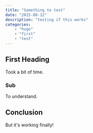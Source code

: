 ```yaml
---
title: "Something to test"
date: "2015-08-12"
description: "testing if this works"
categories: 
    - "hugo"
    - "first"
    - "test"
---
```


## First Heading

Took a bit of time.
### Sub

To understand.
## Conclusion

But it's working finally!
